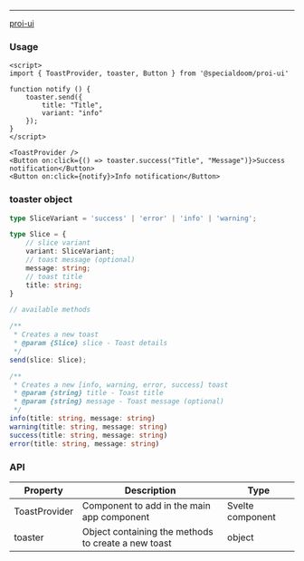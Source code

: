 ---

[proi-ui](https://github.com/specialdoom/proi-ui)

### Usage

```sveltehtml
<script>
import { ToastProvider, toaster, Button } from '@specialdoom/proi-ui'

function notify () {
    toaster.send({
        title: "Title",
        variant: "info"
    });
}
</script>

<ToastProvider />
<Button on:click={() => toaster.success("Title", "Message")}>Success notification</Button>
<Button on:click={notify}>Info notification</Button>

```


### toaster object
```typescript
type SliceVariant = 'success' | 'error' | 'info' | 'warning';

type Slice = {
    // slice variant
    variant: SliceVariant;
    // toast message (optional)
    message: string;
    // toast title
    title: string;
}

// available methods

/**
 * Creates a new toast
 * @param {Slice} slice - Toast details
 */
send(slice: Slice);

/**
 * Creates a new [info, warning, error, success] toast
 * @param {string} title - Toast title
 * @param {string} message - Toast message (optional)
 */
info(title: string, message: string)
warning(title: string, message: string)
success(title: string, message: string)
error(title: string, message: string)
```

### API

| Property      | Description                                         | Type             |
| ------------- | --------------------------------------------------- | ---------------- |
| ToastProvider | Component to add in the main app component          | Svelte component |
| toaster       | Object containing the methods to create a new toast | object           |
